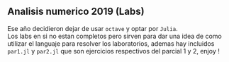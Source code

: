 ## Analisis numerico 2019 (Labs)

Ese año decidieron dejar de usar `octave` y optar por `Julia`.  
Los labs en si no estan completos pero sirven para dar una idea de como utilizar el languaje para resolver los laboratorios, ademas hay incluidos `par1.jl` y `par2.jl` que son ejercicios respectivos del parcial 1 y 2, enjoy !
